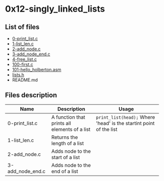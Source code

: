 # 0x12-singly_linked_lists

## List of files
* [0-print_list.c](0-print_list.c)
* [1-list_len.c](1-list_len.c)
* [2-add_node.c](2-add_node.c)
* [3-add_node_end.c](3-add_node_end.c)
* [4-free_list.c](4-free_list.c)
* [100-first.c](100-first.c)
* [101-hello_holberton.asm](101-hello_holberton.asm)
* [lists.h](list.h)
* README.md

## Files description
| Name | Description | Usage |
| ---- | ----------- | ----- |
| 0-print_list.c | A function that prints all elements of a list | ``` print_list(head); ``` Where 'head' is the startint point of the list |
| 1-list_len.c | Returns the length of a list |
| 2-add_node.c | Adds node to the start of a list |
| 3-add_node_end.c | Adds node to the end of a list | 
